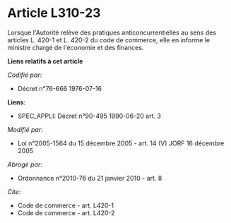 # Article L310-23

Lorsque l'Autorité relève des pratiques anticoncurrentielles au sens des articles L. 420-1 et L. 420-2 du code de commerce,
elle en informe le ministre chargé de l'économie et des finances.

**Liens relatifs à cet article**

_Codifié par_:

  - Décret n°76-666 1976-07-16

**Liens**:

  - SPEC_APPLI: Décret n°90-495 1990-06-20 art. 3

_Modifié par_:

  - Loi n°2005-1564 du 15 décembre 2005 - art. 14 (V) JORF 16 décembre 2005

_Abrogé par_:

  - Ordonnance n°2010-76 du 21 janvier 2010 - art. 8

_Cite_:

  - Code de commerce - art. L420-1
  - Code de commerce - art. L420-2
